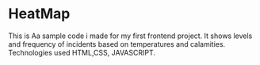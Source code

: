 # HeatMap
This is Aa sample code i made for my first frontend project.
It shows levels and frequency of incidents based on temperatures and calamities.
Technologies used HTML,CSS, JAVASCRIPT.

